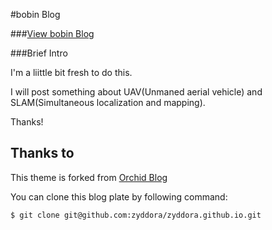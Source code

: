 #bobin Blog

###[View bobin Blog ](http://x007dwd.github.io)

###Brief Intro

I'm a liittle bit fresh to do this.

I will post something about UAV(Unmaned aerial vehicle) and SLAM(Simultaneous localization and mapping).

Thanks!

## Thanks to

This theme is forked from [Orchid Blog](https://github.com/zyddora/zyddora.github.io)  

You can clone this blog plate by following command:

```
$ git clone git@github.com:zyddora/zyddora.github.io.git
```
